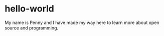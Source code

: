 # hello-world
My name is Penny and I have made my way here to learn more about open source and programming.
